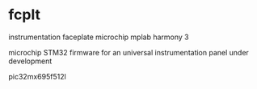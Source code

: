 # fcplt
instrumentation faceplate microchip mplab harmony 3

microchip STM32 firmware for an universal instrumentation 
panel under development

pic32mx695f512l